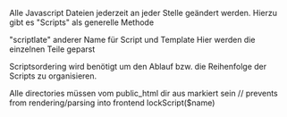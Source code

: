 Alle Javascript Dateien jederzeit an jeder Stelle geändert werden.
Hierzu gibt es "Scripts" als generelle Methode

"scriptlate" anderer Name für Script und Template
Hier werden die einzelnen Teile geparst

Scriptsordering wird benötigt um den Ablauf bzw. die Reihenfolge der Scripts zu organisieren.

Alle directories müssen vom public_html dir aus markiert sein
// prevents from rendering/parsing into frontend
lockScript($name)